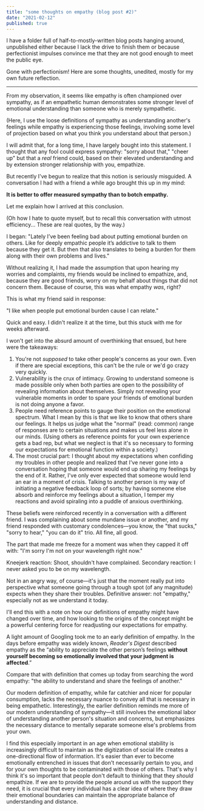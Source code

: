 ```yaml
---
title: "some thoughts on empathy (blog post #2)"
date: "2021-02-12"
published: true
---
```

I have a folder full of half-to-mostly-written blog posts hanging around, unpublished either because I lack the drive to finish them or because perfectionist impulses convince me that they are not good enough to meet the public eye. 

Gone with perfectionism! Here are some thoughts, unedited, mostly for my own future reflection.

---

From my observation, it seems like empathy is often championed over sympathy, as if an empathetic human demonstrates some stronger level of emotional understanding than someone who is merely sympathetic. 

(Here, I use the loose definitions of sympathy as understanding another's feelings while empathy is experiencing those feelings, involving some level of projection based on what you think you understand about that person.)

I will admit that, for a long time, I have largely bought into this statement. I thought that any fool could express sympathy: "sorry about that," "cheer up" but that a *real* friend could, based on their elevated understanding and by extension stronger relationship with you, empathize.

But recently I've begun to realize that this notion is seriously misguided. A conversation I had with a friend a while ago brought this up in my mind: 

__It is better to offer measured sympathy than to botch empathy.__

Let me explain how I arrived at this conclusion. 

(Oh how I hate to quote myself, but to recall this conversation with utmost efficiency... These are real quotes, by the way.)

I began: "Lately I’ve been feeling bad about putting emotional burden on others. Like for deeply empathic people it’s addictive to talk to them because they get it. But then that also translates to being a burden for them along with their own problems and lives."

Without realizing it, I had made the assumption that upon hearing my worries and complaints, my friends would be inclined to empathize, and, because they are good friends, worry on my behalf about things that did not concern them. Because of course, this was what empathy *was*, right? 

This is what my friend said in response:

"I like when people put emotional burden cause I can relate."

Quick and easy. I didn't realize it at the time, but this stuck with me for weeks afterward.

I won't get into the absurd amount of overthinking that ensued, but here were the takeaways:

1. You're not *supposed* to take other people's concerns as your own. Even if there are special exceptions, this can't be the rule or we'd go crazy very quickly.
2. Vulnerability is the crux of intimacy. Growing to understand someone is made possible only when both parties are open to the possibility of revealing information about themselves. Simply not revealing your vulnerable moments in order to spare your friends of emotional burden is not doing anyone a favor.
3. People need reference points to gauge their position on the emotional spectrum. What I mean by this is that we like to know that others share our feelings. It helps us judge what the "normal" (read: common) range of responses are to certain situations and makes us feel less alone in our minds. (Using others as reference points for your own experience gets a bad rep, but what we neglect is that it's so necessary to forming our expectations for emotional function within a society.)
4. The most crucial part: I thought about my expectations when confiding my troubles in other people and realized that I've never gone into a conversation hoping that someone would end up sharing my feelings by the end of it. Rather, I've only ever expected that someone would lend an ear in a moment of crisis. Talking to another person is my way of initiating a negative feedback loop of sorts; by having someone else absorb and reinforce my feelings about a situation, I temper my reactions and avoid spiraling into a puddle of anxious overthinking.


These beliefs were reinforced recently in a conversation with a different friend. I was complaining about some mundane issue or another, and my friend responded with customary condolences—you know, the "that sucks," "sorry to hear," "you can do it" trio. All fine, all good. 

The part that made me freeze for a moment was when they capped it off with: "I'm sorry I'm not on your wavelength right now." 

Kneejerk reaction: Shoot, shouldn't have complained.
Secondary reaction: I never asked you to be on my wavelength.

Not in an angry way, of course—it's just that the moment really put into perspective what someone going through a tough spot (of any magnitude) expects when they share their troubles. Definitive answer: not "empathy," especially not as we understand it today.

I'll end this with a note on how our definitions of empathy might have changed over time, and how looking to the origins of the concept might be a powerful centering force for readjusting our expectations for empathy.

A light amount of Googling took me to an early definition of empathy. In the days before empathy was widely known, *Reader's Digest* described empathy as the “ability to appreciate the other person’s feelings **without yourself becoming so emotionally involved that your judgment is affected**.”

Compare that with definition that comes up today from searching the word empathy: "the ability to understand and share the feelings of another."

Our modern definition of empathy, while far catchier and nicer for popular consumption, lacks the necessary nuance to convey all that is necessary in being empathetic. Interestingly, the earlier definition reminds me more of our modern understanding of sympathy—it still involves the emotional labor of understanding another person's situation and concerns, but emphasizes the necessary distance to mentally separate someone else's problems from your own.

I find this especially important in an age when emotional stability is increasingly difficult to maintain as the digitization of social life creates a one-directional flow of information. It's easier than ever to become emotionally entrenched in issues that don't necessarily pertain to you, and for your own thoughts to be contaminated with those of others. That's why I think it's so important that people don't default to thinking that they *should* empathize. If we are to provide the people around us with the support they need, it is crucial that every individual has a clear idea of where they draw their emotional boundaries can maintain the appropriate balance of understanding and distance.
